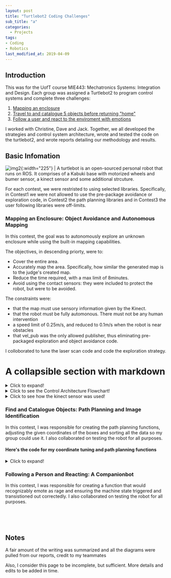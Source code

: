 ```yaml
---
layout: post
title: "Turtlebot2 Coding Challenges"
sub_title: "a"
categories:
  - Projects
tags:
- Coding
- Robotics
last_modified_at: 2019-04-09 
---
```



## Introduction 
This was for the UofT course MIE443: Mechatronics Systems: Integration and Design. Each group was assigned a Turtlebot2 to program control systems and complete three challenges:

1. [Mapping an enclosure](#1)
2. [Travel to and catalogue 5 objects before returning "home"](#2)
3. [Follow a user and react to the enviroment with emotions](#3)

I worked with Christine, Dave and Jack. Together, we all developed the strategies and control system architecture, wrote and tested the code on the turtlebot2, and wrote reports detailing our methodology and results.

## Basic Infomation

![img2](https://www.turtlebot.com/assets/images/turtlebot_2_lg.png){:width="225"} | A turtlebot is an open-sourced personal robot that runs on ROS. It comprises of a Kabuki base with motorized wheels and bumer sensor, a kinect sensor and some additional strcuture.

For each contest, we were restristed to using selected libraries. Specifically, in Contest1 we were not allowed to use the pre-package avoidance or exploration code, in Contest2 the path planning libraries and in Contest3 the user following libraries were off-limits.

### Mapping an Enclosure: Object Avoidance and Autonomous Mapping <a name="1"></a>
In this contest, the goal was to autonomously explore an unknown enclosure while using the built-in mapping capabilities. 

The objectives, in descending priorty, were to:
- Cover the entire area.
- Accurately map the area. Specifically, how similar the generated map is to the judge's created map.
- Reduce the time required, with a max limit of 8minutes.
- Avoid using the contact sensors: they were included to protect the robot, but were to be avoided.

The constraints were:
- that the map must use sensory information given by the Kinect.
- that the robot must be fully automonous. There must not be any human intervention
- a speed limit of 0.25m/s, and reduced to 0.1m/s when the robot is near obstacles
- that vel_pub was the only allowed publisher, thus eliminating pre-packaged exploration and object avoidance code.

I colloborated to tune the laser scan code and code the exploration strategy. 

# A collapsible section with markdown
<details>
  <summary>Click to expand!</summary>
  
  ## Heading
  1. A numbered
  2. list
     * With some
     * Sub bullets
</details>


<details>
  <summary>Click to see the Control Architecture Flowchart!</summary>
  
  {::options parse_block_html="true" /} 
  
  #### Basic explanation on how the sensors, code and motors work together
  
  ![img2](/images/projects/turtlebot2/flowchart_controller_architecture.PNG "Contest 1 Flowchart")
  
  Diagram credit to Christine for drawing it 
  
  {::options parse_block_html="false" /}
  
</details>

<details>
  <summary>Click to see how the kinect sensor was used!</summary>
  
  #### Basic explanation on how we got distance data 
  
  ![img2](/images/projects/turtlebot2/discretation_process_laserCallback.PNG "How the Laser Works")
  
  Image credit to the course for providing it 
  
  The kinect is not an actual simple laser sensor. However, it can be used as such and the process for this was pre-packaged into a laser sensor array with over 600 elements. We discretized it into 10 by average the points for easier use and coding.
  
  With this, we now had information on how close an object was to the front of the Turtlebot2 at each angle - This formed the basis of our object avoidance algorithm and thus our exploration code.
    
</details>


### Find and Catalogue Objects: Path Planning and Image Identification <a name="2"></a>
In this contest, I was responsible for creating the path planning functions, adjusting the given coordinates of the boxes and sorting all the data so my group could use it. I also collaborated on testing the robot for all purposes.

#### Here's the code for my coordinate tuning and path planning functions
<details>
  <summary>Click to expand!</summary>
    
  ```
    test
    function whatIsLove() {
      console.log('Baby Don't hurt me. Don't hurt me');
      return 'No more';
    }
  ```
  
</details>

### Following a Person and Reacting: A Companionbot <a name="3"></a>
In this contest, I was responsible for creating a function that would recognizably emote as rage and ensuring the machine state triggered and transistioned out correctedly.  I also collaborated on testing the robot for all purposes.

<p>&nbsp;</p> 
<p>&nbsp;</p> 

## Notes
A fair amount of the writing was summarized and all the diagrams were pulled from our reports, credit to my teammates

Also, I consider this page to be incomplete, but sufficient. More details and edits to be added in time.









